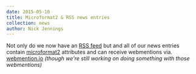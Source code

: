 ```yaml
---
date: 2015-05-10
title: Microformat2 & RSS news entries
collection: news
author: Nick Jennings
---
```

Not only do we now have an [RSS feed](http://sockethub.org/feed.xml) but and all of our news entries contain [microformat2](http://microformats.org/wiki/microformats2) attributes and can receive webmentions via. [webmention.io](http://webmention.io) *(though we're still working on doing something with those webmentions)*
